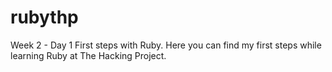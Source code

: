 # rubythp
Week 2 - Day 1 First steps with Ruby.
Here you can find my first steps while learning Ruby at The Hacking Project.
